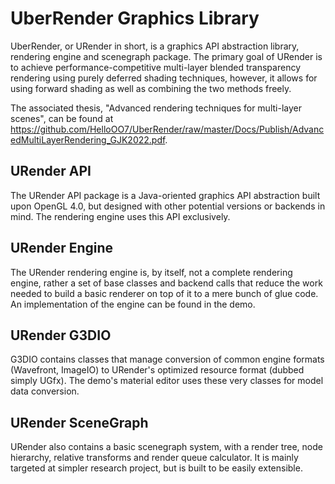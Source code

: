 # UberRender Graphics Library

UberRender, or URender in short, is a graphics API abstraction library, rendering engine and scenegraph package. The primary goal of URender is to achieve performance-competitive multi-layer blended transparency rendering using purely deferred shading techniques, however, it allows for using forward shading as well as combining the two methods freely.

The associated thesis, "Advanced rendering techniques for multi-layer scenes", can be found at https://github.com/HelloOO7/UberRender/raw/master/Docs/Publish/AdvancedMultiLayerRendering_GJK2022.pdf.

## URender API

The URender API package is a Java-oriented graphics API abstraction built upon OpenGL 4.0, but designed with other potential versions or backends in mind. The rendering engine uses this API exclusively.

## URender Engine

The URender rendering engine is, by itself, not a complete rendering engine, rather a set of base classes and backend calls that reduce the work needed to build a basic renderer on top of it to a mere bunch of glue code. An implementation of the engine can be found in the demo.

## URender G3DIO

G3DIO contains classes that manage conversion of common engine formats (Wavefront, ImageIO) to URender's optimized resource format (dubbed simply UGfx). The demo's material editor uses these very classes for model data conversion.

## URender SceneGraph

URender also contains a basic scenegraph system, with a render tree, node hierarchy, relative transforms and render queue calculator. It is mainly targeted at simpler research project, but is built to be easily extensible.